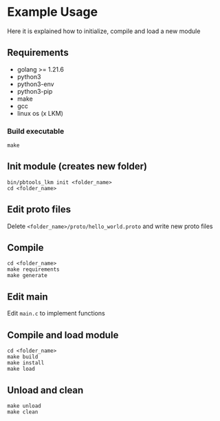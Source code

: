 # Example Usage

Here it is explained how to initialize, compile and load a new module

## Requirements
- golang >= 1.21.6
- python3
- python3-env
- python3-pip
- make
- gcc
- linux os (x LKM)

### Build executable
```
make
```

## Init module (creates new folder)
```
bin/pbtools_lkm init <folder_name>
cd <folder_name>
```

## Edit proto files
Delete `<folder_name>/proto/hello_world.proto` and write new proto files

## Compile
```
cd <folder_name>
make requirements
make generate
```

## Edit main
Edit `main.c` to implement functions

## Compile and load module
```
cd <folder_name>
make build
make install
make load
```

## Unload and clean
```
make unload
make clean
```
